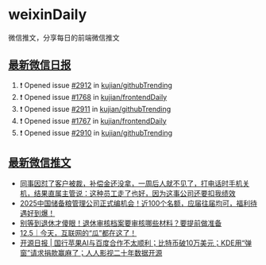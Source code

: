 # weixinDaily
微信推文，分享每日的前端微信推文

## [最新微信日报](https://github.com/kujian/weixinDaily/issues)

<!--START_SECTION:activity-->
1. ❗ Opened issue [#2912](https://github.com/kujian/githubTrending/issues/2912) in [kujian/githubTrending](https://github.com/kujian/githubTrending)
2. ❗ Opened issue [#1768](https://github.com/kujian/frontendDaily/issues/1768) in [kujian/frontendDaily](https://github.com/kujian/frontendDaily)
3. ❗ Opened issue [#2911](https://github.com/kujian/githubTrending/issues/2911) in [kujian/githubTrending](https://github.com/kujian/githubTrending)
4. ❗ Opened issue [#1767](https://github.com/kujian/frontendDaily/issues/1767) in [kujian/frontendDaily](https://github.com/kujian/frontendDaily)
5. ❗ Opened issue [#2910](https://github.com/kujian/githubTrending/issues/2910) in [kujian/githubTrending](https://github.com/kujian/githubTrending)
<!--END_SECTION:activity-->


## [最新微信推文](https://weixin.qdkfweb.cn/)

<!-- BLOG-POST-LIST:START -->
- [同事因怼了客户被裁，补偿金还没拿，一周后人就不见了，打电话时手机关机，结果直属主管说：这种员工走了也好，因为这事公司还要扣我绩效](https://weixin.qdkfweb.cn/59969.html)
- [2025中国储备粮管理公司正式编机会！近100个名额，应届往届均可，福利待遇好到爆！](https://weixin.qdkfweb.cn/59975.html)
- [别等到退休才傻眼！退休审核档案要审核哪些材料？要提前做准备](https://weixin.qdkfweb.cn/59976.html)
- [12.5｜今天，互联网的“瓜”都在这了！](https://weixin.qdkfweb.cn/59982.html)
- [开源日报 | 国行苹果AI与百度合作不太顺利；比特币破10万美元；KDE用“弹窗”请求捐款赢麻了；人人影视二十年数据开源](https://weixin.qdkfweb.cn/59999.html)
<!-- BLOG-POST-LIST:END -->
